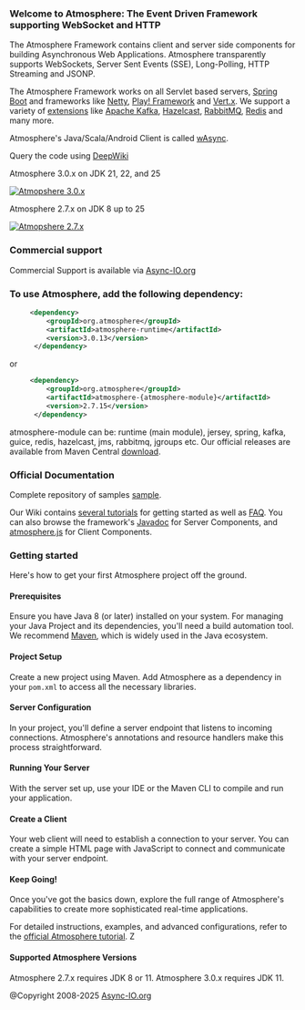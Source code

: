 ### Welcome to Atmosphere: The Event Driven Framework supporting WebSocket and HTTP

The Atmosphere Framework contains client and server side components for building Asynchronous Web Applications. Atmosphere transparently supports WebSockets, Server Sent Events (SSE), Long-Polling, HTTP Streaming and JSONP.

The Atmosphere Framework works on all Servlet based servers, [Spring Boot](https://spring.io/projects/spring-boot) and frameworks like [Netty](http://atmosphere.github.io/nettosphere/), [Play! Framework](http://atmosphere.github.io/atmosphere-play/) and [Vert.x](https://github.com/Atmosphere/atmosphere-vertx). We support a variety of [extensions](https://github.com/Atmosphere/atmosphere-extensions/tree/extensions-2.4.x) like [Apache Kafka](https://github.com/Atmosphere/atmosphere-extensions/tree/master/kafka/modules), [Hazelcast](https://github.com/Atmosphere/atmosphere-extensions/tree/master/hazelcast/modules), [RabbitMQ](https://github.com/Atmosphere/atmosphere-extensions/tree/master/rabbitmq/modules), [Redis](https://github.com/Atmosphere/atmosphere-extensions/tree/master/redis/modules) and many more.

Atmosphere's Java/Scala/Android Client is called [wAsync](https://github.com/Atmosphere/wasync).

Query the code using [DeepWiki](https://deepwiki.com/Atmosphere/atmosphere)

Atmosphere 3.0.x on JDK 21, 22, and 25

[![Atmopshere 3.0.x](https://github.com/Atmosphere/atmosphere/actions/workflows/maven.yml/badge.svg?branch=main)](https://github.com/Atmosphere/atmosphere/actions/workflows/maven.yml)

Atmosphere 2.7.x on JDK 8 up to 25

[![Atmopshere 2.7.x](https://github.com/Atmosphere/atmosphere/actions/workflows/maven.yml/badge.svg?branch=atmosphere-2.7.x)](https://github.com/Atmosphere/atmosphere/actions/workflows/maven.yml)


### Commercial support
Commercial Support is available via [Async-IO.org](http://async-io.org) 

### To use Atmosphere, add the following dependency:
```xml
     <dependency>
         <groupId>org.atmosphere</groupId>
         <artifactId>atmosphere-runtime</artifactId>
         <version>3.0.13</version>
      </dependency>
```
or 
```xml
     <dependency>
         <groupId>org.atmosphere</groupId>
         <artifactId>atmosphere-{atmosphere-module}</artifactId>
         <version>2.7.15</version>
      </dependency>
```
     
atmosphere-module can be: runtime (main module), jersey, spring, kafka, guice, redis, hazelcast, jms, rabbitmq, jgroups etc. Our official releases are available from Maven Central [download](http://search.maven.org/#search|ga|1|atmosphere).

### Official Documentation
Complete repository of samples [sample](https://github.com/Atmosphere/atmosphere-samples/). 

Our Wiki contains [several tutorials](https://github.com/Atmosphere/atmosphere/wiki) for getting started as well as [FAQ](https://github.com/Atmosphere/atmosphere/wiki/Frequently-Asked-Questions). You can also browse the framework's [Javadoc](http://atmosphere.github.io/atmosphere/apidocs/) for Server Components, and [atmosphere.js](https://github.com/Atmosphere/atmosphere/wiki/atmosphere.js-API) for Client Components.
 
### Getting started
Here's how to get your first Atmosphere project off the ground.

#### Prerequisites
Ensure you have Java 8 (or later) installed on your system. For managing your Java Project and its dependencies, you'll need a build automation tool. We recommend [Maven](https://maven.apache.org/), which is widely used in the Java ecosystem.

#### Project Setup
Create a new project using Maven. Add Atmosphere as a dependency in your `pom.xml` to access all the necessary libraries.

#### Server Configuration
In your project, you'll define a server endpoint that listens to incoming connections. Atmosphere's annotations and resource handlers make this process straightforward.

#### Running Your Server

With the server set up, use your IDE or the Maven CLI to compile and run your application.

#### Create a Client
Your web client will need to establish a connection to your server. You can create a simple HTML page with JavaScript to connect and communicate with your server endpoint.

#### Keep Going!
Once you've got the basics down, explore the full range of Atmosphere's capabilities to create more sophisticated real-time applications.

For detailed instructions, examples, and advanced configurations, refer to the [official Atmosphere tutorial](https://www.async-io.org/tutorial.html).
                                                                                        Z
#### Supported Atmosphere Versions

Atmosphere 2.7.x requires JDK 8 or 11. Atmosphere 3.0.x requires JDK 11.

@Copyright 2008-2025 [Async-IO.org](http://async-io.org)

